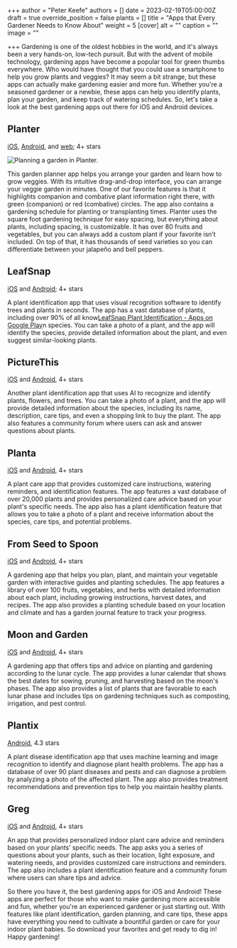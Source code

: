 +++
author = "Peter Keefe"
authors = []
date = 2023-02-19T05:00:00Z
draft = true
override_position = false
plants = []
title = "Apps that Every Gardener Needs to Know About"
weight = 5
[cover]
alt = ""
caption = ""
image = ""

+++
Gardening is one of the oldest hobbies in the world, and it's always been a very hands-on, low-tech pursuit. But with the advent of mobile technology, gardening apps have become a popular tool for green thumbs everywhere. Who would have thought that you could use a smartphone to help you grow plants and veggies? It may seem a bit strange, but these apps can actually make gardening easier and more fun. Whether you're a seasoned gardener or a newbie, these apps can help you identify plants, plan your garden, and keep track of watering schedules. So, let's take a look at the best gardening apps out there for iOS and Android devices.

## Planter

[iOS](https://apps.apple.com/us/app/planter-garden-planner/id1542642210), [Android](https://play.google.com/store/apps/details?id=com.perculacreative.peter.gardenplanner&hl=en_US&gl=US), and [web](https://planter.garden); 4+ stars

![](/uploads/planter_preview.gif "Planning a garden in Planter.")

This garden planner app helps you arrange your garden and learn how to grow veggies. With its intuitive drag-and-drop interface, you can arrange your veggie garden in minutes. One of our favorite features is that it highlights companion and combative plant information right there, with green (companion) or red (combative) circles. The app also contains a gardening schedule for planting or transplanting times. Planter uses the square foot gardening technique for easy spacing, but everything about plants, including spacing, is customizable. It has over 80 fruits and vegetables, but you can always add a custom plant if your favorite isn’t included. On top of that, it has thousands of seed varieties so you can differentiate between your jalapeño and bell peppers.

## LeafSnap

[iOS](https://apps.apple.com/us/app/leafsnap-plant-identification/id1487972880) and [Android](https://play.google.com/store/apps/details?id=plant.identification.snap&hl=en_US&gl=US); 4+ stars

A plant identification app that uses visual recognition software to identify trees and plants in seconds. The app has a vast database of plants, including over 90% of all know[LeafSnap Plant Identification - Apps on Google Play](https://play.google.com/store/apps/details?id=plant.identification.snap&hl=en_US&gl=US)n species. You can take a photo of a plant, and the app will identify the species, provide detailed information about the plant, and even suggest similar-looking plants.

## PictureThis

[iOS](https://apps.apple.com/us/app/picturethis-plant-identifier/id1252497129) and [Android](https://play.google.com/store/apps/details?id=cn.danatech.xingseus&hl=en_US&gl=US), 4+ stars

Another plant identification app that uses AI to recognize and identify plants, flowers, and trees. You can take a photo of a plant, and the app will provide detailed information about the species, including its name, description, care tips, and even a shopping link to buy the plant. The app also features a community forum where users can ask and answer questions about plants.

## Planta

[iOS](https://apps.apple.com/us/app/planta-plant-care-reminders/id1410126781) and [Android](https://play.google.com/store/apps/details?id=com.stromming.planta&hl=en_US&gl=US), 4+ stars

A plant care app that provides customized care instructions, watering reminders, and identification features. The app features a vast database of over 20,000 plants and provides personalized care advice based on your plant's specific needs. The app also has a plant identification feature that allows you to take a photo of a plant and receive information about the species, care tips, and potential problems.

## From Seed to Spoon

[iOS](https://apps.apple.com/us/app/seed-to-spoon-growing-food/id1312538762) and [Android](https://play.google.com/store/apps/details?id=io.ionic.seed2spoon&hl=en_US&gl=US), 4+ stars

A gardening app that helps you plan, plant, and maintain your vegetable garden with interactive guides and planting schedules. The app features a library of over 100 fruits, vegetables, and herbs with detailed information about each plant, including growing instructions, harvest dates, and recipes. The app also provides a planting schedule based on your location and climate and has a garden journal feature to track your progress.

## Moon and Garden

[iOS](https://apps.apple.com/us/app/moon-garden/id1038475934) and [Android](https://play.google.com/store/apps/details?id=com.cs.biodyapp&hl=en_US&gl=US), 4+ stars

A gardening app that offers tips and advice on planting and gardening according to the lunar cycle. The app provides a lunar calendar that shows the best dates for sowing, pruning, and harvesting based on the moon's phases. The app also provides a list of plants that are favorable to each lunar phase and includes tips on gardening techniques such as composting, irrigation, and pest control.

## Plantix

[Android](https://play.google.com/store/apps/details?id=com.peat.GartenBank&hl=en_US&gl=US), 4.3 stars

A plant disease identification app that uses machine learning and image recognition to identify and diagnose plant health problems. The app has a database of over 90 plant diseases and pests and can diagnose a problem by analyzing a photo of the affected plant. The app also provides treatment recommendations and prevention tips to help you maintain healthy plants.

## Greg

[iOS](https://apps.apple.com/us/app/plant-identifier-care-greg/id1512912236) and [Android](https://play.google.com/store/apps/details?id=greg.io.care_app_android&hl=en_US&gl=US), 4+ stars

An app that provides personalized indoor plant care advice and reminders based on your plants’ specific needs. The app asks you a series of questions about your plants, such as their location, light exposure, and watering needs, and provides customized care instructions and reminders. The app also includes a plant identification feature and a community forum where users can share tips and advice.

So there you have it, the best gardening apps for iOS and Android! These apps are perfect for those who want to make gardening more accessible and fun, whether you're an experienced gardener or just starting out. With features like plant identification, garden planning, and care tips, these apps have everything you need to cultivate a bountiful garden or care for your indoor plant babies. So download your favorites and get ready to dig in! Happy gardening!